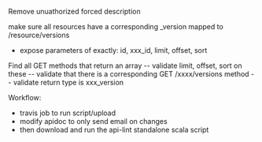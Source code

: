 Remove unuathorized forced description
 
make sure all resources have a corresponding _version mapped to
/resource/versions

  - expose parameters of exactly: id, xxx_id, limit, offset, sort

Find all GET methods that return an array
  -- validate limit, offset, sort on these
  -- validate that there is a corresponding GET /xxxx/versions method
     -- validate return type is xxx_version

Workflow:

  - travis job to run script/upload
  - modify apidoc to only send email on changes
  - then download and run the api-lint standalone scala script

